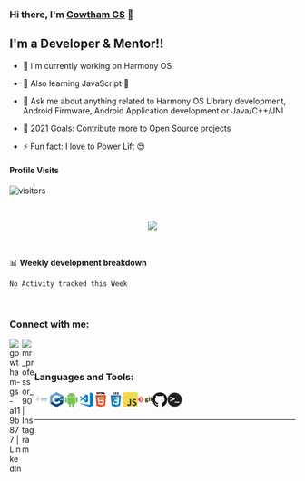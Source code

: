 ### Hi there, I'm  [Gowtham GS][stackoverflow] 👋

## I'm a Developer & Mentor!!

- 🔭 I'm currently working on Harmony OS

- 🌱 Also learning JavaScript 🤣

- 💬 Ask me about anything related to Harmony OS Library development, Android Firmware, Android Application development or Java/C++/JNI

- 🥅 2021 Goals: Contribute more to Open Source projects

- ⚡ Fun fact: I love to Power Lift :heart_eyes:


#### Profile Visits

![visitors](https://visitor-badge.glitch.me/badge?page_id=GowthamRayar.GowthamRayar)

<br />

<p align="center">
<img src="https://github-readme-stats.vercel.app/api?username=GowthamRayar&hide_border=true&show_icons=true">
</p>

<br />

📊 **Weekly development breakdown**
<!--START_SECTION:waka-->
```text
No Activity tracked this Week
```
<!--END_SECTION:waka-->

<br />


### Connect with me:

[<img align="left" alt="gowtham-gs-a119b877 | LinkedIn" width="22px" src="https://cdn.jsdelivr.net/npm/simple-icons@v3/icons/linkedin.svg" />][linkedin]
[<img align="left" alt="mr_professor_90 | Instagram" width="22px" src="https://cdn.jsdelivr.net/npm/simple-icons@v3/icons/instagram.svg" />][instagram]


<br />
<br />



### Languages and Tools:

[<img align="left" alt="Java" width="26px" src="https://raw.githubusercontent.com/github/explore/80688e429a7d4ef2fca1e82350fe8e3517d3494d/topics/java/java.png" />][java]
[<img align="left" alt="CPP" width="26px" src="https://raw.githubusercontent.com/github/explore/80688e429a7d4ef2fca1e82350fe8e3517d3494d/topics/cpp/cpp.png" />][cpp]
[<img align="left" alt="Android" width="26px" src="https://raw.githubusercontent.com/github/explore/80688e429a7d4ef2fca1e82350fe8e3517d3494d/topics/android/android.png" />][android]
[<img align="left" alt="Visual Studio Code" width="26px" src="https://raw.githubusercontent.com/github/explore/80688e429a7d4ef2fca1e82350fe8e3517d3494d/topics/visual-studio-code/visual-studio-code.png" />][webdevplaylist]
[<img align="left" alt="HTML5" width="26px" src="https://raw.githubusercontent.com/github/explore/80688e429a7d4ef2fca1e82350fe8e3517d3494d/topics/html/html.png" />][webdevplaylist]
[<img align="left" alt="CSS3" width="26px" src="https://raw.githubusercontent.com/github/explore/80688e429a7d4ef2fca1e82350fe8e3517d3494d/topics/css/css.png" />][cssplaylist]
[<img align="left" alt="JavaScript" width="26px" src="https://raw.githubusercontent.com/github/explore/80688e429a7d4ef2fca1e82350fe8e3517d3494d/topics/javascript/javascript.png" />][jsplaylist]
[<img align="left" alt="Git" width="26px" src="https://raw.githubusercontent.com/github/explore/80688e429a7d4ef2fca1e82350fe8e3517d3494d/topics/git/git.png" />][webdevplaylist]
[<img align="left" alt="GitHub" width="26px" src="https://raw.githubusercontent.com/github/explore/78df643247d429f6cc873026c0622819ad797942/topics/github/github.png" />][webdevplaylist]
[<img align="left" alt="Terminal" width="26px" src="https://raw.githubusercontent.com/github/explore/80688e429a7d4ef2fca1e82350fe8e3517d3494d/topics/terminal/terminal.png" />][webdevplaylist]



<br />
<br />


---

[instagram]: https://www.instagram.com/mr_professor_90/
[linkedin]: https://www.linkedin.com/in/gowtham-gs-a119b877/
[stackoverflow]: https://stackoverflow.com/users/10472898/gowtham-gs
[webdevplaylist]: https://www.youtube.com/playlist?list=PLkwxH9e_vrAJ0WbEsFA9W3I1W-g_BTsbt
[jsplaylist]: https://www.youtube.com/playlist?list=PLkwxH9e_vrALRJKu7wfXby3MKeflhTu6B
[cssplaylist]: https://www.youtube.com/playlist?list=PLkwxH9e_vrALSdvZuEh6gqQdmDoDIoqz4
[android]: https://www.youtube.com/user/androiddevelopers
[java]: https://www.youtube.com/user/koushks
[cpp]: https://www.youtube.com/watch?v=vLnPwxZdW4Y



